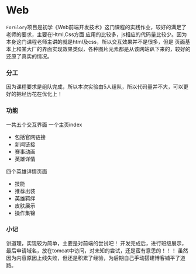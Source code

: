 # Web
`ForGlory`项目是初学《Web前端开发技术》这门课程的实践作业，较好的满足了老师的要求，主要在Html,Css方面
应用的比较多，js相应的代码量比较少。因为本身这门课程老师主讲的就是html及css，所以交互效果并不是很多，但是
页面基本上和某大厂的界面实现效果类似，各种图片元素都是从该网站趴下来的，较好的还原了真实的情况。

### 分工
因为课程要求是组队完成，所以本次实验由5人组队，所以代码量并不大，可以更好的把经历花在优化上！

### 功能
一共五个交互界面
一个主页index
- 包括官网链接
- 新闻链接
- 赛事动画
- 英雄详情

四个英雄详情页面
- 技能
- 推荐出装
- 英雄羁绊
- 皮肤展示
- 操作集锦

### 小记
讲道理，实现较为简单，主要是对前端的尝试吧！
开发完成后，进行班级展示，最后申请域名，放在tomcat中访问，对未知的尝试，还是蛮有意思的！！！
虽然因为内容原因上线失败，但还是积累了经验，为后期自己手动搭建博客铺平了道路。
